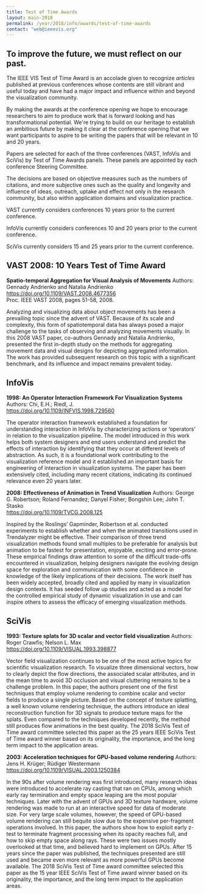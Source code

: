 ```yaml
---
title: Test of Time Awards
layout: main-2018
permalink: /year/2018/info/awards/test-of-time-awards
contact: "web@ieeevis.org"
---
```


## To improve the future, we must reflect on our past.

The IEEE VIS Test of Time Award is an accolade given to recognize *articles* published at previous conferences whose contents are still vibrant and useful today and have had a major impact and influence within and beyond the visualization community.

By making the awards at the conference opening we hope to encourage researchers to aim  to produce work that is forward looking and has transformational potential. We're trying to build on our heritage to establish an ambitious future by making it clear at the conference opening that we want participants to aspire to be writing the papers that will be relevant in 10 and 20 years.

Papers are selected for each of the three conferences (VAST, InfoVis and SciVis) by Test of Time Awards panels. These panels are appointed by each conference Steering Committee.

The decisions are based on objective measures such as the numbers of citations, and more subjective ones such as the quality and longevity and influence of ideas, outreach, uptake and effect not only in the research community, but also within application domains and visualization practice.

VAST currently considers conferences 10 years prior to the current conference.

InfoVis currently considers conferences 10 and 20 years prior to the current conference.

SciVis currently considers 15 and 25 years prior to the current conference.

## VAST 2008: 10 Years Test of Time Award 
**Spatio-temporal Aggregation for Visual Analysis of Movements** 
Authors: Gennady Andrienko and Natalia Andrienko <br>
<a href="https://doi.org/10.1109/VAST.2008.4677356">https://doi.org/10.1109/VAST.2008.4677356</a><br>
Proc. IEEE VAST 2008, pages 51-58, 2008.

Analyzing and visualizing data about object movements has been a prevailing topic since the advent of VAST. Because of its scale and complexity, this form of spatiotemporal data has always posed a major challenge to the tasks of observing and analyzing movements visually. In this 2008 VAST paper, co-authors Gennady and Natalia Andrienko, presented the first in-depth study on the methods for aggregating movement data and visual designs for depicting aggregated information. The work has provided subsequent research on this topic with a significant benchmark, and its influence and impact remains prevalent today.

## InfoVis 
**1998: An Operator Interaction Framework For Visualization Systems** 
Authors: Chi, E.H.; Riedl, J. <br>
<a href="https://doi.org/10.1109/INFVIS.1998.729560">https://doi.org/10.1109/INFVIS.1998.729560</a><br>

The operator interaction framework established a foundation for understanding interaction in InfoVis by characterizing actions or ‘operators’ in relation to the visualization pipeline. The model introduced in this work helps both system designers and end users understand and predict the effects of interaction by identifying that they occur at different levels of abstraction. As such, it is a foundational work contributing to the visualization reference model and it established an important basis for engineering of interaction in visualization systems. The paper has been extensively cited, including many recent citations, indicating its continued relevance even 20 years later.

**2008: Effectiveness of Animation in Trend Visualization** 
Authors: George G. Robertson; Roland Fernandez; Danyel Fisher; Bongshin Lee; John T. Stasko <br>
<a href="https://doi.org/10.1109/TVCG.2008.125">https://doi.org/10.1109/TVCG.2008.125</a><br>

Inspired by the Roslings’ Gapminder, Robertson et al. conducted experiments to establish whether and when the animated transitions used in Trendalyzer might be effective. Their comparison of three trend visualization methods found small multiples to be preferable for analysis but animation to be fastest for presentation, enjoyable, exciting and error-prone. These empirical findings draw attention to some of the difficult trade-offs encountered in visualization, helping designers navigate the evolving design space for exploration and communication with some confidence in knowledge of the likely implications of their decisions. The work itself has been widely accepted, broadly cited and applied by many in visualization design contexts. It has seeded follow up studies and acted as a model for the controlled empirical study of dynamic visualization in use and can inspire others to assess the efficacy of emerging visualization methods.

## SciVis
**1993: Texture splats for 3D scalar and vector field visualization** 
Authors: Roger Crawfis; Nelson L. Max <br>
<a href="https://doi.org/10.1109/VISUAL.1993.398877">https://doi.org/10.1109/VISUAL.1993.398877</a><br>

Vector field visualization continues to be one of the most active
topics for scientific visualization research. To visualize three
dimensional vectors, how to clearly depict the flow directions, the
associated scalar attributes, and in the mean time to avoid 3D occlusion
and visual cluttering remains to be a challenge problem. In this
paper, the authors present one of the first techniques that employ
volume rendering to combine scalar and vector fields to
produce a single picture. Based on the concept of texture splatting, a
well known volume rendering technique, the authors introduce an ideal
reconstruction function for 3D signals to produce texture maps for the
splats. Even compared to the techniques developed recently, the method still
produces flow animations in the best quality.  The 2018 SciVis Test of Time
award committee selected this paper as the 25 years IEEE SciVis Test of Time
award winner based on its originality, the importance, and the long
term impact to the application areas.

**2003: Acceleration techniques for GPU-based volume rendering**
Authors: Jens H. Krüger; Rüdiger Westermann <br>
<a href="https://doi.org/10.1109/VISUAL.2003.1250384">https://doi.org/10.1109/VISUAL.2003.1250384</a><br>

In the 90s after volume rendering was first introduced, many research ideas were introduced to accelerate ray casting that ran on CPUs, among which early ray termination and empty space leaping are the most popular techniques. Later with the advent of GPUs and 3D texture hardware, volume rendering was made to run at an interactive
speed for data of moderate size. For very large scale
volumes, however, the speed of GPU-based volume rendering can still bequite
slow due to the expensive per-fragment operations involved. In this paper, the authors show how to exploit early z-test to terminate fragment processing when its opacity reaches full, and how to skip empty space along rays. These were two issues mostly
overlooked at that time,  and believed hard to implement on GPUs. After 15 years since the paper was  published, the techniques presented are still used and became even more relevant as more powerful GPUs become available. The 2018 SciVis Test of Time
award committee selected this paper as the  15 year IEEE SciVis Test of Time
award winner based on its originality, the importance, and the long
term impact to the application areas.


